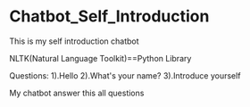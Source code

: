 # Chatbot_Self_Introduction


This is my self introduction chatbot

NLTK(Natural Language Toolkit)==Python Library

Questions:
1).Hello
2).What's your name?
3).Introduce yourself



My chatbot answer this all questions
